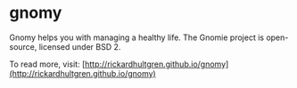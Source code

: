# gnomy

Gnomy helps you with managing a healthy life. The Gnomie project is open-source, licensed under BSD 2.

To read more, visit:
[http://rickardhultgren.github.io/gnomy](http://rickardhultgren.github.io/gnomy)
